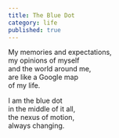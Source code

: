```yaml
---
title: The Blue Dot
category: life
published: true
---
```


My memories and expectations,  
my opinions of myself  
and the world around me,  
are like a Google map  
of my life.

I am the blue dot  
in the middle of it all,  
the nexus of motion,  
always changing.
